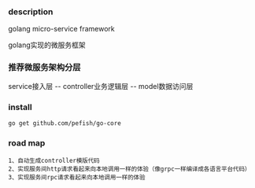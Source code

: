 ### description

golang micro-service framework

golang实现的微服务框架

### 推荐微服务架构分层

service接入层 -- controller业务逻辑层 -- model数据访问层

### install

```shell
go get github.com/pefish/go-core 
```

### road map
    1、自动生成controller模版代码
    2、实现服务间http请求看起来向本地调用一样的体验（像grpc一样编译成各语言平台代码）
    3、实现服务间rpc请求看起来向本地调用一样的体验
